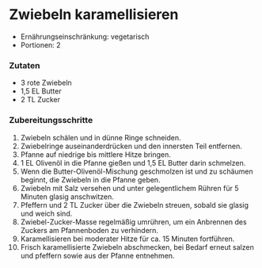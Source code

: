 # Zwiebeln karamellisieren

- Ernährungseinschränkung: vegetarisch
- Portionen: 2

### Zutaten

- 3 rote Zwiebeln
- 1,5 EL Butter
- 2 TL Zucker

### Zubereitungsschritte

1. Zwiebeln schälen und in dünne Ringe schneiden.
2. Zwiebelringe auseinanderdrücken und den innersten Teil entfernen.
3. Pfanne auf niedrige bis mittlere Hitze bringen.
4. 1 EL Olivenöl in die Pfanne gießen und 1,5 EL Butter darin schmelzen.
5. Wenn die Butter-Olivenöl-Mischung geschmolzen ist und zu schäumen beginnt, die Zwiebeln in die Pfanne geben.
6. Zwiebeln mit Salz versehen und unter gelegentlichem Rühren für 5 Minuten glasig anschwitzen.
7. Pfeffern und 2 TL Zucker über die Zwiebeln streuen, sobald sie glasig und weich sind.
8. Zwiebel-Zucker-Masse regelmäßig umrühren, um ein Anbrennen des Zuckers am Pfannenboden zu verhindern.
9. Karamellisieren bei moderater Hitze für ca. 15 Minuten fortführen.
10. Frisch karamellisierte Zwiebeln abschmecken, bei Bedarf erneut salzen und pfeffern sowie aus der Pfanne entnehmen.